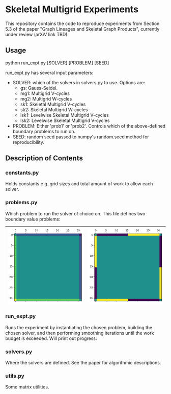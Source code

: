 # Skeletal Multigrid Experiments
This repository contains the code to reproduce experiments from Section 5.3 of the paper "Graph Lineages and Skeletal Graph Products", currently under review (arXiV link TBD).

## Usage

python run_expt.py [SOLVER] [PROBLEM] [SEED]

run_expt.py has several input parameters:
- SOLVER: which of the solvers in solvers.py to use. Options are:
    - gs: Gauss-Seidel.
    - mg1: Multigrid V-cycles
    - mg2: Multigrid W-cycles
    - sk1: Skeletal Multigrid V-cycles
    - sk2: Skeletal Multigrid W-cycles
    - lsk1: Levelwise Skeletal Multigrid V-cycles
    - lsk2: Levelwise Skeletal Multigrid V-cycles
- PROBLEM: Either 'prob1' or 'prob2'. Controls which of the above-defined boundary problems to run on.
- SEED: random seed passed to numpy's random.seed method for reproducibility.

## Description of Contents

### constants.py
Holds constants e.g. grid sizes and total amount of work to allow each solver.
### problems.py

Which problem to run the solver of choice on. This file defines two boundary value problems:

| ![Boundary Values 1](bv1.png) | ![Boundary Values 2](bv2.png) |
|:-:|:-:|

### run_expt.py

Runs the experiment by instantiating the chosen problem, building the chosen solver, and then performing smoothing iterations until the work budget is exceeded. Will print out progress.

### solvers.py

Where the solvers are defined. See the paper for algorithmic descriptions.

### utils.py

Some matrix utilities. 
